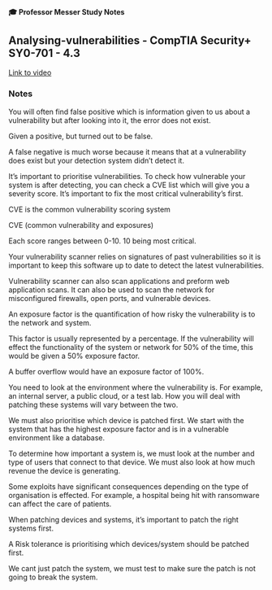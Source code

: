 #### 🎓 Professor Messer Study Notes

##  Analysing-vulnerabilities - CompTIA Security+ SY0-701 - 4.3

[Link to video](https://youtu.be/eyVy1gKCuAU?si=n2k-GTkWQmK5dI_w)

### Notes

You will often find false positive which is information given to us about a vulnerability but after looking into it, the error does not exist. 

Given a positive, but turned out to be false.

A false negative is much worse because it means that at a vulnerability does exist but your detection system didn’t detect it.

It’s important to prioritise vulnerabilities. To check how vulnerable your system is after detecting, you can check a CVE list which will give you a severity score. It’s important to fix the most critical vulnerability’s first. 

CVE is the common vulnerability scoring system 

CVE (common vulnerability and exposures)

Each score ranges between 0-10. 10 being most critical. 

Your vulnerability scanner relies on signatures of  past vulnerabilities so it is important to keep this software up to date to detect the latest vulnerabilities. 

Vulnerability scanner can also scan applications and preform web application scans. It can also be used to scan the network for misconfigured firewalls, open ports, and vulnerable devices. 

An exposure factor is the quantification of how risky the vulnerability is to the network and system. 

This factor is usually represented by a percentage. If the vulnerability will effect the functionality of the system or network for 50% of the time, this would be given a 50% exposure factor.

A buffer overflow would have an exposure factor of 100%.

You need to look at the environment where the vulnerability is. For example, an internal server, a public cloud, or a test lab. How you will deal with patching these systems will vary between the two.

We must also prioritise which device is patched first. We start with the system that has the highest exposure factor and is in a vulnerable environment like a database.

To determine how important a system is, we must look at the number and type of users that connect to that device. We must also look at how much revenue the device is generating.

Some exploits have significant consequences depending on the type of organisation is effected. For example, a hospital being hit with ransomware can affect the care of patients. 

When patching devices and systems, it’s important to patch the right systems first. 

A Risk tolerance is prioritising which devices/system should be patched first. 

We cant just patch the system, we must test to make sure the patch is not going to break the system. 
